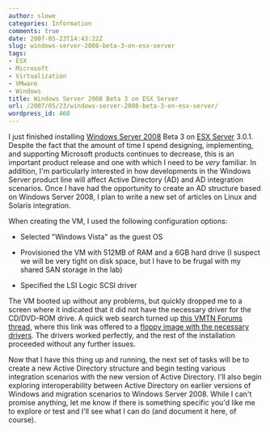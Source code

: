 ```yaml
---
author: slowe
categories: Information
comments: true
date: 2007-05-23T14:43:22Z
slug: windows-server-2008-beta-3-on-esx-server
tags:
- ESX
- Microsoft
- Virtualization
- VMware
- Windows
title: Windows Server 2008 Beta 3 on ESX Server
url: /2007/05/23/windows-server-2008-beta-3-on-esx-server/
wordpress_id: 460
---
```


I just finished installing [Windows Server 2008](http://www.microsoft.com/windowsserver2008/default.mspx) Beta 3 on [ESX Server](http://www.vmware.com/products/vi/esx/) 3.0.1. Despite the fact that the amount of time I spend designing, implementing, and supporting Microsoft products continues to decrease, this is an important product release and one with which I need to be _very_ familiar. In addition, I'm particularly interested in how developments in the Windows Server product line will affect Active Directory (AD) and AD integration scenarios. Once I have had the opportunity to create an AD structure based on Windows Server 2008, I plan to write a new set of articles on Linux and Solaris integration.

When creating the VM, I used the following configuration options:

* Selected "Windows Vista" as the guest OS

* Provisioned the VM with 512MB of RAM and a 6GB hard drive (I suspect we will be very tight on disk space, but I have to be frugal with my shared SAN storage in the lab)

* Specified the LSI Logic SCSI driver

The VM booted up without any problems, but quickly dropped me to a screen where it indicated that it did not have the necessary driver for the CD/DVD-ROM drive. A quick web search turned up [this VMTN Forums thread](http://www.vmware.com/community/thread.jspa?threadID=70651), where this link was offered to a [floppy image with the necessary drivers](http://sti.epfl.ch/intranet/informatique/virtualisation/drivers-vista-rtm-esx.flp.zip). The drivers worked perfectly, and the rest of the installation proceeded without any further issues.

Now that I have this thing up and running, the next set of tasks will be to create a new Active Directory structure and begin testing various integration scenarios with the new version of Active Directory. I'll also begin exploring interoperability between Active Directory on earlier versions of Windows and migration scenarios to Windows Server 2008. While I can't promise anything, let me know if there is something specific you'd like me to explore or test and I'll see what I can do (and document it here, of course).
